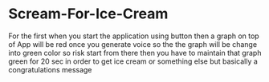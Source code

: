 # Scream-For-Ice-Cream
For the first when you start the application using button then a graph on top of App will be red once you generate voice so the the graph will be change into green color so risk start from there then you have to maintain that graph green for 20 sec in order to get ice cream or something else but basically a congratulations message
